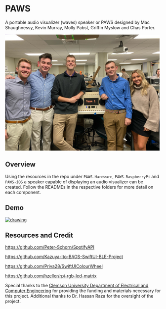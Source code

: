 # PAWS
A portable audio visualizer (waves) speaker or PAWS designed by  Mac Shaughnessy, Kevin Murray, Molly Pabst, Griffin Myslow and Chas Porter.

<img src="Assets/Clemson University ECE 4960 Team 1 PAWS Team Picture.jpeg" alt="drawing" width="500"/>

## Overview

Using the resources in the repo under `PAWS-Hardware`, `PAWS-RaspberryPi` and `PAWS-iOS` a speaker capable of displaying an audio visualizer can be created. Follow the READMEs in the respective folders for more detail on each component.

## Demo

[<img src="Assets/Clemson University ECE 4960 Team 1 PAWS Final Demo 2021 Intro.png" alt="drawing" width="500"/>](https://youtu.be/1Z3RVu9GiV0)

## Resources and Credit
https://github.com/Peter-Schorn/SpotifyAPI

https://github.com/Kazuya-Ito-B/iOS-SwiftUI-BLE-Project

https://github.com/Priva28/SwiftUIColourWheel

https://github.com/hzeller/rpi-rgb-led-matrix

Special thanks to the [Clemson University Department of Electrical and Computer Engineering](https://www.clemson.edu/cecas/departments/ece/academics/undergrad/seniordesign.html) for providing the funding and materials necessary for this project. Additional thanks to Dr. Hassan Raza for the oversight of the project.

